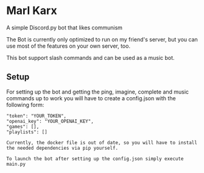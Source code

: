 # Marl Karx
A simple Discord.py bot that likes communism

The Bot is currently only optimized to run on my friend's server, but you can use most of the features on your own server, too.

This bot support slash commands and can be used as a music bot.

## Setup
For setting up the bot and getting the ping, imagine, complete and music commands up to work you will have to create a config.json with the following form:

``` 
"token": "YOUR_TOKEN",
"openai_key": "YOUR_OPENAI_KEY",
"games": [],
"playlists": []

Currently, the docker file is out of date, so you will have to install the needed dependencies via pip yourself.

To launch the bot after setting up the config.json simply execute main.py
